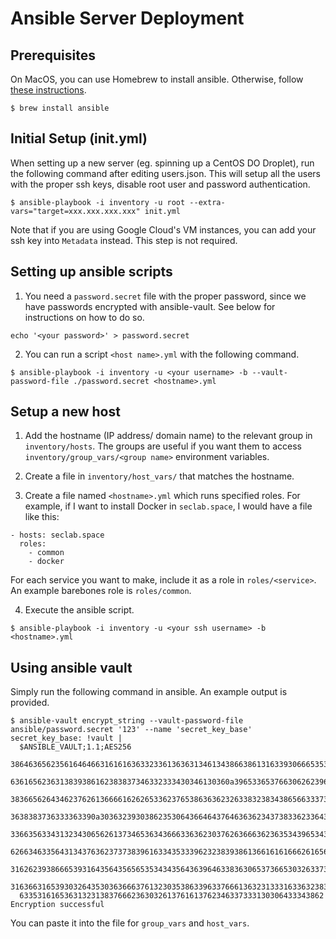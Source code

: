 # Ansible Server Deployment

## Prerequisites
On MacOS, you can use Homebrew to install ansible. Otherwise, follow [these instructions](https://docs.ansible.com/ansible/latest/installation_guide/intro_installation.html).
```
$ brew install ansible
```

## Initial Setup (init.yml)
When setting up a new server (eg. spinning up a CentOS DO Droplet), run the following command after editing users.json.
This will setup all the users with the proper ssh keys, disable root user and password authentication.
```
$ ansible-playbook -i inventory -u root --extra-vars="target=xxx.xxx.xxx.xxx" init.yml
```
Note that if you are using Google Cloud's VM instances, you can add your ssh key into `Metadata` instead. This step is not required.

## Setting up ansible scripts
1. You need a `password.secret` file with the proper password, since we have passwords encrypted with ansible-vault. See below for instructions on how to do so.
```
echo '<your password>' > password.secret
```
2. You can run a script `<host name>.yml` with the following command.
```
$ ansible-playbook -i inventory -u <your username> -b --vault-password-file ./password.secret <hostname>.yml
```

## Setup a new host
1. Add the hostname (IP address/ domain name) to the relevant group in `inventory/hosts`. The groups are useful if you want them to access `inventory/group_vars/<group name>` environment variables.

2. Create a file in `inventory/host_vars/` that matches the hostname.

3. Create a file named `<hostname>.yml` which runs specified roles. For example, if I want to install Docker in `seclab.space`, I would have a file like this:
```
- hosts: seclab.space
  roles:
    - common
    - docker
```
For each service you want to make, include it as a role in `roles/<service>`. An example barebones role is `roles/common`.

4. Execute the ansible script.
```
$ ansible-playbook -i inventory -u <your ssh username> -b <hostname>.yml
```

## Using ansible vault
Simply run the following command in ansible. An example output is provided.
```
$ ansible-vault encrypt_string --vault-password-file ansible/password.secret '123' --name 'secret_key_base'
secret_key_base: !vault |
  $ANSIBLE_VAULT;1.1;AES256
  38646365623561646466316161636332336136363134613438663861316339306665353532306439
  6361656236313839386162383837346332333430346130360a396533653766306262396163613563
  38366562643462376261366661626265336237653863636232633832383438656633373861346432
  3638383736333363390a303632393038623530643664643764636362343738336233643663383863
  33663563343132343065626137346536343666336362303762636663623635343965343433656433
  62663463356431343763623737383961633435333962323839386136616161666261656561393537
  31626239386665393164356435656535343435643639646338363065373665303263373132393937
  31636631653930326435303636663761323035386339633766613632313331633632383338346133
  63353161653631323138376662363032613761613762346337333130306433343862
Encryption successful
```
You can paste it into the file for `group_vars` and `host_vars`.

